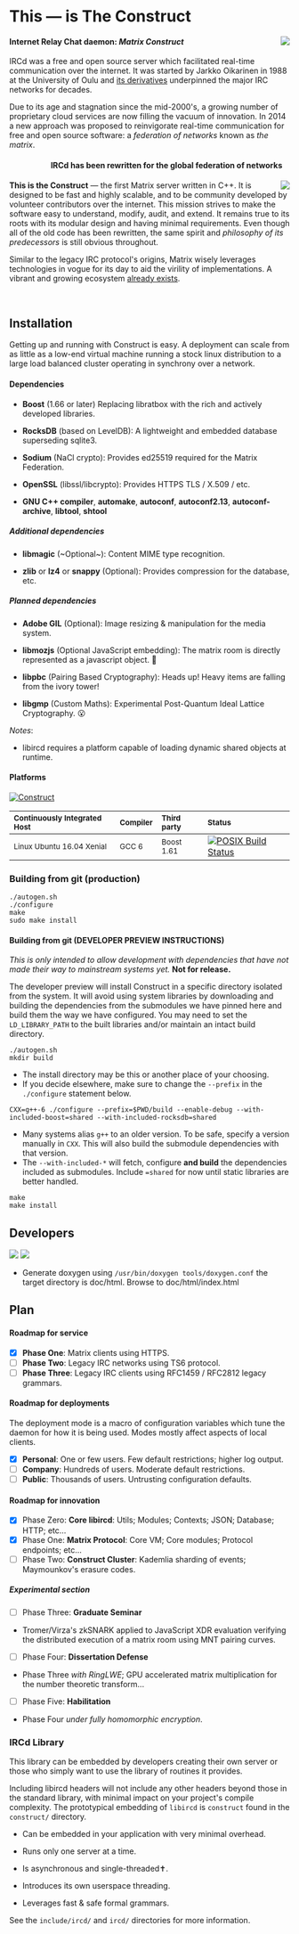 # This — is The **Construct**

<img align="right" src="https://i.imgur.com/TIf8kEC.png" />

#### Internet Relay Chat daemon: *Matrix Construct*

IRCd was a free and open source server which facilitated real-time communication over the
internet. It was started by Jarkko Oikarinen in 1988 at the University of Oulu and [its
derivatives](https://upload.wikimedia.org/wikipedia/commons/d/d8/IRCd_software_implementations.png)
underpinned the major IRC networks for decades.

Due to its age and stagnation since the mid-2000's, a growing number of proprietary cloud services
are now filling the vacuum of innovation. In 2014 a new approach was proposed to reinvigorate
real-time communication for free and open source software: a *federation of networks* known as
*the matrix*.

<h4 align="right">
	IRCd has been rewritten for the global federation of networks &nbsp;&nbsp&nbsp;
</h4>

<img align="right" src="https://i.imgur.com/DUuGSrH.png" />

**This is the Construct** — the first Matrix server written in C++. It is designed to be
fast and highly scalable, and to be community developed by volunteer contributors over
the internet. This mission strives to make the software easy to understand, modify, audit,
and extend. It remains true to its roots with its modular design and having minimal
requirements. Even though all of the old code has been rewritten, the same spirit and
_philosophy of its predecessors_ is still obvious throughout.

Similar to the legacy IRC protocol's origins, Matrix wisely leverages technologies in vogue
for its day to aid the virility of implementations. A vibrant and growing ecosystem
[already exists](https://matrix.org/docs/projects/try-matrix-now.html).

<br />

## Installation

Getting up and running with Construct is easy. A deployment can scale from as little as
a low-end virtual machine running a stock linux distribution to a large load balanced
cluster operating in synchrony over a network.


#### Dependencies

- **Boost** (1.66 or later)
Replacing libratbox with the rich and actively developed libraries.

- **RocksDB** (based on LevelDB):
A lightweight and embedded database superseding sqlite3.

- **Sodium** (NaCl crypto):
Provides ed25519 required for the Matrix Federation.

- **OpenSSL** (libssl/libcrypto):
Provides HTTPS TLS / X.509 / etc.

- **GNU C++ compiler**, **automake**, **autoconf**, **autoconf2.13**,
**autoconf-archive**, **libtool**, **shtool**

##### Additional dependencies

- **libmagic** (~Optional~):
Content MIME type recognition.

- **zlib** or **lz4** or **snappy** (Optional):
Provides compression for the database, etc.

##### Planned dependencies

- **Adobe GIL** (Optional):
Image resizing & manipulation for the media system.

- **libmozjs** (Optional JavaScript embedding):
The matrix room is directly represented as a javascript object. :art:

- **libpbc** (Pairing Based Cryptography):
Heads up! Heavy items are falling from the ivory tower!

- **libgmp** (Custom Maths):
Experimental Post-Quantum Ideal Lattice Cryptography. :open_mouth:

*Notes*:
- libircd requires a platform capable of loading dynamic shared objects at runtime.


#### Platforms

[![Construct](https://img.shields.io/SemVer/v5.0.0-dev.png)](https://github.com/jevolk/charybdis/tree/master)

| <sub> Continuously Integrated Host </sub>   | <sub> Compiler </sub>    | <sub> Third party </sub> | <sub> Status </sub> |
|:------------------------------------------- |:------------------------ |:------------------------ |:------------------- |
| <sub> Linux Ubuntu 16.04 Xenial </sub>      | <sub> GCC 6       </sub> | <sub> Boost 1.61 </sub>  | [![POSIX Build Status](https://travis-ci.org/jevolk/charybdis.svg?branch=master)](https://travis-ci.org/jevolk/charybdis) |


### Building from git (production)

```
./autogen.sh
./configure
make
sudo make install
```


#### Building from git (DEVELOPER PREVIEW INSTRUCTIONS)

*This is only intended to allow development with dependencies that have not made
their way to mainstream systems yet.* **Not for release.**

The developer preview will install Construct in a specific directory isolated from the
system. It will avoid using system libraries by downloading and building the dependencies
from the submodules we have pinned here and build them the way we have configured. You may
need to set the `LD_LIBRARY_PATH` to the built libraries and/or maintain an intact build
directory.

```
./autogen.sh
mkdir build
```

- The install directory may be this or another place of your choosing.
- If you decide elsewhere, make sure to change the `--prefix` in the `./configure`
statement below.

```
CXX=g++-6 ./configure --prefix=$PWD/build --enable-debug --with-included-boost=shared --with-included-rocksdb=shared
```

- Many systems alias `g++` to an older version. To be safe, specify a version manually
in `CXX`. This will also build the submodule dependencies with that version.
- The `--with-included-*` will fetch, configure **and build** the dependencies included
as submodules. Include `=shared` for now until static libraries are better handled.

```
make
make install
```

## Developers

[![](https://img.shields.io/badge/License-BSD-brightgreen.svg)]() [![](https://img.shields.io/badge/PRs-welcome-brightgreen.svg?style=flat-square)]()

 * Generate doxygen using `/usr/bin/doxygen tools/doxygen.conf` the target
 directory is doc/html. Browse to doc/html/index.html

## Plan

#### Roadmap for service

- [x] **Phase One**: Matrix clients using HTTPS.
- [ ] **Phase Two**: Legacy IRC networks using TS6 protocol.
- [ ] **Phase Three**: Legacy IRC clients using RFC1459 / RFC2812 legacy grammars.

#### Roadmap for deployments

The deployment mode is a macro of configuration variables which tune the daemon
for how it is being used. Modes mostly affect aspects of local clients.

- [x] **Personal**: One or few users. Few default restrictions; higher log output.
- [ ] **Company**: Hundreds of users. Moderate default restrictions.
- [ ] **Public**: Thousands of users. Untrusting configuration defaults.

#### Roadmap for innovation

- [x] Phase Zero: **Core libircd**: Utils; Modules; Contexts; JSON; Database; HTTP; etc...
- [x] Phase One: **Matrix Protocol**: Core VM; Core modules; Protocol endpoints; etc...
- [ ] Phase Two: **Construct Cluster**: Kademlia sharding of events; Maymounkov's erasure codes.

##### Experimental section

- [ ] Phase Three: **Graduate Seminar**
- Tromer/Virza's zkSNARK applied to JavaScript XDR evaluation verifying the distributed
execution of a matrix room using MNT pairing curves.

- [ ] Phase Four: **Dissertation Defense**
- Phase Three _with RingLWE_; GPU accelerated matrix multiplication for
the number theoretic transform...

- [ ] Phase Five: **Habilitation**
- Phase Four _under fully homomorphic encryption_.


### IRCd Library

This library can be embedded by developers creating their own server or those
who simply want to use the library of routines it provides.

Including libircd headers will not include any other headers beyond those in
the standard library, with minimal impact on your project's compile complexity.
The prototypical embedding of `libircd` is `construct` found in the
`construct/` directory.

- Can be embedded in your application with very minimal overhead.

- Runs only one server at a time.

- Is asynchronous and single-threaded✝.

- Introduces its own userspace threading.

- Leverages fast & safe formal grammars.

See the `include/ircd/` and `ircd/` directories for more information.
